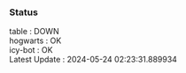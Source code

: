 ### Status


table : DOWN  
hogwarts : OK  
icy-bot : OK  
Latest Update : 2024-05-24 02:23:31.889934
